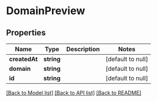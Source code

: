 # DomainPreview

## Properties
Name | Type | Description | Notes
------------ | ------------- | ------------- | -------------
**createdAt** | **string** |  | [default to null]
**domain** | **string** |  | [default to null]
**id** | **string** |  | [default to null]

[[Back to Model list]](../README.md#documentation-for-models) [[Back to API list]](../README.md#documentation-for-api-endpoints) [[Back to README]](../README.md)


